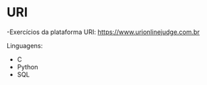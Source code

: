 # URI

-Exercícios da plataforma URI:
https://www.urionlinejudge.com.br

Linguagens:
- C
- Python
- SQL

